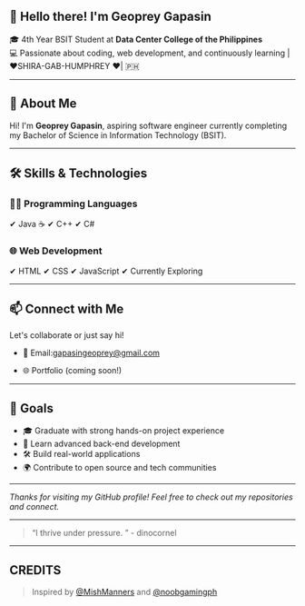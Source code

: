 ## 📌 Hello there! I'm Geoprey Gapasin

🎓 4th Year BSIT Student at **Data Center College of the Philippines**  
💻 Passionate about coding, web development, and continuously learning |❤️SHIRA-GAB-HUMPHREY ❤️| 🇵🇭 

---

## 🧠 About Me

Hi! I'm **Geoprey Gapasin**, aspiring software engineer currently completing my Bachelor of Science in Information Technology (BSIT). 




---

## 🛠️ Skills & Technologies

### 👨‍💻 Programming Languages
✔ Java ☕
✔ C++
✔ C#

### 🌐 Web Development
✔ HTML
✔ CSS
✔ JavaScript
✔ Currently Exploring



---

## 📫 Connect with Me

Let's collaborate or just say hi!

- 📧 Email:gapasingeoprey@gmail.com
 
- 🌐 Portfolio (coming soon!)

---

## 🚀 Goals

- 🎓 Graduate with strong hands-on project experience  
- 🧠 Learn advanced back-end development  
- 🛠 Build real-world applications  
- 🌍 Contribute to open source and tech communities

---

*Thanks for visiting my GitHub profile! Feel free to check out my repositories and connect.*


---

> “I thrive under pressure. ”   - dinocornel

---
## CREDITS
> Inspired by [@MishManners](https://github.com/MishManners) and [@noobgamingph](https://github.com/noobgamingph/noobgamingph)
